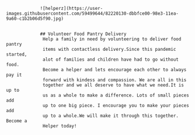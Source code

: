                  ![helperz](https://user-images.githubusercontent.com/59499644/82220130-dbbfce00-98e3-11ea-9a60-c1b2b06d5f90.jpg)
                 
                 
                 ## Volunteer Food Pantry Delivery
                  Help a family in need by volunteering to deliver food pantry
                  items with contactless delivery.Since this pandemic started,
                  alot of families and children have had to go without food.
                  Become a helper and lets encourage each other to always pay it
                  forward with kindess and compassion. We are all in this
                  together and we all deserve to have what we need.It is up to
                  us as a whole to make a difference. Lots of small pieces add
                  up to one big piece. I encourage you to make your pieces add
                  up to a whole.We will make it through this together. Become a
                  Helper today! 

